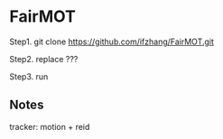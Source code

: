 # FairMOT

Step1.  git clone https://github.com/ifzhang/FairMOT.git


Step2. replace ???


Step3. run


## Notes
tracker: motion + reid
